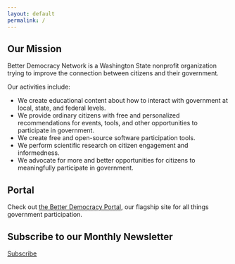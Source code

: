 ```yaml
---
layout: default
permalink: /
---
```


## Our Mission

Better Democracy Network is a Washington State nonprofit organization trying to improve the connection between citizens and their government.

Our activities include:
<ul>
<li>We create educational content about how to interact with government at local, state, and federal levels.</li>
<li>We provide ordinary citizens with free and personalized recommendations for events, tools, and other opportunities to participate in government.</li>
<li>We create free and open-source software participation tools.</li>
<li>We perform scientific research on citizen engagement and informedness.</li>
<li>We advocate for more and better opportunities for citizens to meaningfully participate in government.</li>
</ul>

## Portal

Check out [the Better Democracy Portal](http://demportal.org), our flagship site for all things government participation.


## Subscribe to our Monthly Newsletter
<a class="button" href="/subscribe">Subscribe</a>

